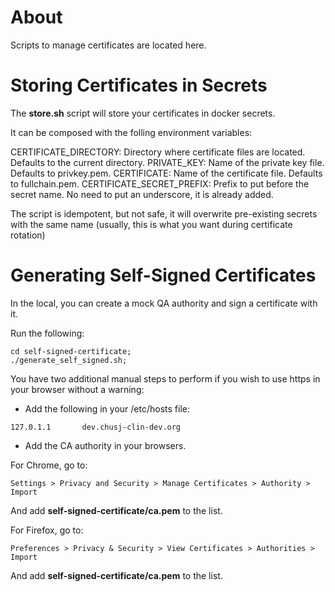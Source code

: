 # About 

Scripts to manage certificates are located here.

# Storing Certificates in Secrets

The **store.sh** script will store your certificates in docker secrets.

It can be composed with the folling environment variables:

CERTIFICATE_DIRECTORY: Directory where certificate files are located. Defaults to the current directory.
PRIVATE_KEY: Name of the private key file. Defaults to privkey.pem.
CERTIFICATE: Name of the certificate file. Defaults to fullchain.pem.
CERTIFICATE_SECRET_PREFIX: Prefix to put before the secret name. No need to put an underscore, it is already added.

The script is idempotent, but not safe, it will overwrite pre-existing secrets with the same name (usually, this is what you want during certificate rotation)

# Generating Self-Signed Certificates

In the local, you can create a mock QA authority and sign a certificate with it.

Run the following:

```
cd self-signed-certificate;
./generate_self_signed.sh;
```

You have two additional manual steps to perform if you wish to use https in your browser without a warning:

- Add the following in your /etc/hosts file:

```
127.0.1.1       dev.chusj-clin-dev.org
```

- Add the CA authority in your browsers. 

For Chrome, go to:

```
Settings > Privacy and Security > Manage Certificates > Authority > Import 
```

And add **self-signed-certificate/ca.pem** to the list.

For Firefox, go to:

```
Preferences > Privacy & Security > View Certificates > Authorities > Import
```

And add **self-signed-certificate/ca.pem** to the list.
